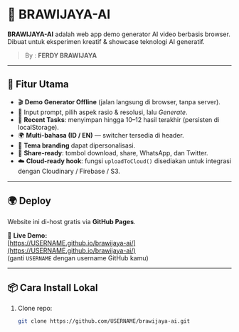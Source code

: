 # 🌌 BRAWIJAYA-AI

**BRAWIJAYA-AI** adalah web app demo generator AI video berbasis browser.  
Dibuat untuk eksperimen kreatif & showcase teknologi AI generatif.  

> By : **FERDY BRAWIJAYA**

---

## 🚀 Fitur Utama
- 🎬 **Demo Generator Offline** (jalan langsung di browser, tanpa server).  
- 📝 Input prompt, pilih aspek rasio & resolusi, lalu *Generate*.  
- 📂 **Recent Tasks**: menyimpan hingga 10–12 hasil terakhir (persisten di localStorage).  
- 🌍 **Multi-bahasa (ID / EN)** — switcher tersedia di header.  
- 🎨 **Tema branding** dapat dipersonalisasi.  
- 🔗 **Share-ready**: tombol download, share, WhatsApp, dan Twitter.  
- ☁️ **Cloud-ready hook**: fungsi `uploadToCloud()` disediakan untuk integrasi dengan Cloudinary / Firebase / S3.  

---

## 🌍 Deploy
Website ini di-host gratis via **GitHub Pages**.

🔗 **Live Demo:**  
[https://USERNAME.github.io/brawijaya-ai/](https://USERNAME.github.io/brawijaya-ai/)  
(ganti `USERNAME` dengan username GitHub kamu)

---

## 📦 Cara Install Lokal
1. Clone repo:
   ```bash
   git clone https://github.com/USERNAME/brawijaya-ai.git

